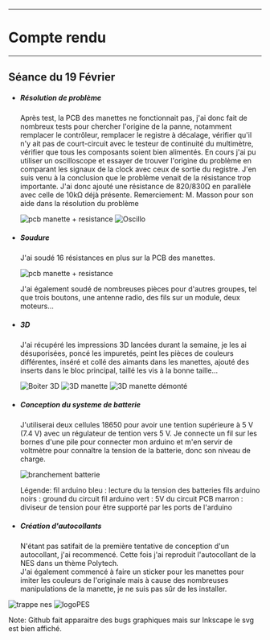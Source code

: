 *******************
# Compte rendu 
*******************
## Séance du 19 Février

- ##### Résolution de problème
  Après test, la PCB des manettes ne fonctionnait pas, j'ai donc fait de nombreux tests pour chercher l'origine de la panne, notamment remplacer le contrôleur, remplacer le registre à décalage, vérifier qu'il n'y ait pas de court-circuit avec le testeur de continuité du multimètre, vérifier que tous les composants soient bien alimentés. En cours j'ai pu utiliser un oscilloscope et essayer de trouver l'origine du problème en comparant les signaux de la clock avec ceux de sortie du registre. J'en suis venu à la conclusion que le problème venait de la résistance trop importante. J'ai donc ajouté une résistance de 820/830Ω en parallèle avec celle de 10kΩ déjà présente.
  Remerciement: M. Masson pour son aide dans la résolution du problème

  ![pcb manette + resistance](/documentation/Images/pcbResistant.png)
  ![Oscillo](/documentation/Images/oscillo.png)


- ##### Soudure
 
  J'ai soudé 16 résistances en plus sur la PCB des manettes.      

  ![pcb manette + resistance](/documentation/Images/pcbResistant.png)

  J'ai également soudé de nombreuses pièces pour d'autres groupes, tel que trois boutons, une antenne radio, des fils sur un module, deux moteurs...
  
- ##### 3D
  J'ai récupéré les impressions 3D lancées durant la semaine, je les ai désuporisées, poncé les impuretés, peint les pièces de couleurs différentes, inséré et collé des aimants dans les manettes, ajouté des inserts dans le bloc principal, taillé les vis à la bonne taille...

  ![Boiter 3D](/documentation/Images/Boitier3D.png)
  ![3D manette](/documentation/Images/3Dmanette.png)
  ![3D manette démonté](/documentation/Images/3DManetteDemonte.png)
  
- ##### Conception du systeme de batterie

  J'utiliserai deux cellules 18650 pour avoir une tention supérieure à 5 V (7.4 V) avec un régulateur de tention vers 5 V. Je connecte un fil sur les bornes d'une pile pour connecter mon arduino et m'en servir de voltmètre pour connaître la tension de la batterie, donc son niveau de charge. 


  ![branchement batterie](/documentation/Images/branchementBatterie.png)

  Légende:
  fil arduino bleu : lecture du la tension des batteries
  fils arduino noirs : ground du circuit
  fil arduino vert : 5V du circuit
  PCB marron : diviseur de tension pour être supporté par les ports de l'arduino

- ##### Création d'autocollants

  N'étant pas satifait de la première tentative de conception d'un autocollant, j'ai recommencé. Cette fois j'ai reproduit l'autocollant de la NES dans un thème Polytech.  
  J'ai également commencé à faire un sticker pour les manettes pour imiter les couleurs de l'originale mais à cause des nombreuses manipulations de la manette, je ne suis pas sûr de les installer.
  
![trappe nes](/documentation/Images/trappeNES.png)
![logoPES](/documentation/Images/logoPES.svg)

Note: Github fait apparaitre des bugs graphiques mais sur Inkscape le svg est bien affiché.
